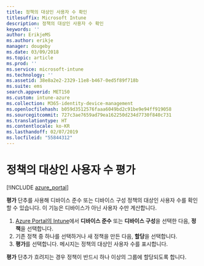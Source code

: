 ```yaml
---
title: 정책의 대상인 사용자 수 확인
titlesuffix: Microsoft Intune
description: 정책의 대상인 사용자 수 확인
keywords: ''
author: ErikjeMS
ms.author: erikje
manager: dougeby
ms.date: 03/09/2018
ms.topic: article
ms.prod: ''
ms.service: microsoft-intune
ms.technology: ''
ms.assetid: 38e8a2e2-2329-11e8-b467-0ed5f89f718b
ms.suite: ems
search.appverid: MET150
ms.custom: intune-azure
ms.collection: M365-identity-device-management
ms.openlocfilehash: b059d3512576faaa6049bd2c91be9e94ff919058
ms.sourcegitcommit: 727c3ae7659ad79ea162250d234d7730f840c731
ms.translationtype: HT
ms.contentlocale: ko-KR
ms.lasthandoff: 02/07/2019
ms.locfileid: "55844312"
---
```

# <a name="evaluate-how-many-users-are-targeted-by-a-policy"></a>정책의 대상인 사용자 수 평가
[!INCLUDE [azure_portal](./includes/azure_portal.md)]

**평가** 단추를 사용해 디바이스 준수 또는 디바이스 구성 정책의 대상인 사용자 수를 확인할 수 있습니다. 이 기능은 디바이스가 아닌 사용자 수만 계산합니다.

1.  [Azure Portal의 Intune](https://aka.ms/intuneportal)에서 **디바이스 준수** 또는 **디바이스 구성**을 선택한 다음, **정책**을 선택합니다.
2.  기존 정책 중 하나를 선택하거나 새 정책을 만든 다음, **할당**을 선택합니다.
3.  **평가**를 선택합니다. 메시지는 정책의 대상인 사용자 수를 표시합니다.

**평가** 단추가 흐려지는 경우 정책이 반드시 하나 이상의 그룹에 할당되도록 합니다.

